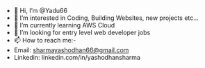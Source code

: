 - 👋 Hi, I’m @Yadu66
- 👀 I’m interested in Coding, Building Websites, new projects etc... 
- 🌱 I’m currently learning AWS Cloud
- 💞️ I’m looking for entry level web developer jobs 
- 📫 How to reach me:-
- Email: sharmayashodhan66@gmail.com 
- Linkedin: linkedin.com/in/yashodhansharma

<!---
Yadu66/Yadu66 is a ✨ special ✨ repository because its `README.md` (this file) appears on your GitHub profile.
You can click the Preview link to take a look at your changes.
--->
